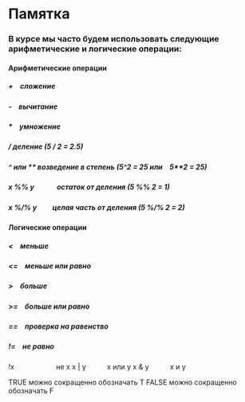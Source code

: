 # Памятка 

### В курсе мы часто будем использовать следующие арифметические и логические операции:

#### Арифметические операции

##### + сложение

##### - вычитание

##### * умножение

##### / деление  (5 / 2 = 2.5)

##### ^ или **  возведение в степень (5^2 = 25 или 5**2 = 25)

##### x %% y    остаток от деления  (5 %% 2 = 1)

##### x %/% y   целая часть от деления (5 %/% 2 = 2)

#### Логические операции


##### < меньше 

##### <= меньше или равно

##### > больше

##### >= больше или равно

##### == проверка на равенство

##### != не равно
!x      не x
x | y   x или y
x & y   x и y

TRUE  можно сокращенно обозначать T
FALSE можно сокращенно обозначать F
